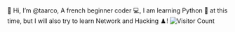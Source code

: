 👋 Hi, I’m @taarco, A french beginner coder 💻, I am learning Python 🐍 at this time, but I will also try to learn Network and Hacking ♟️!
![Visitor Count](https://profile-counter.glitch.me/{taarco}/count.svg)

